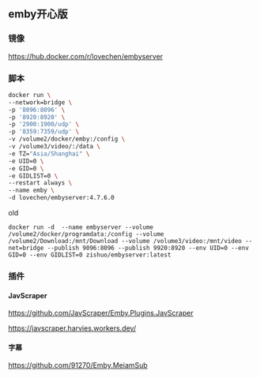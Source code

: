 
## emby开心版

### 镜像
https://hub.docker.com/r/lovechen/embyserver

### 脚本

```bash
docker run \
--network=bridge \
-p '8096:8096' \
-p '8920:8920' \
-p '2900:1900/udp' \
-p '8359:7359/udp' \
-v /volume2/docker/emby:/config \
-v /volume3/video/:/data \
-e TZ="Asia/Shanghai" \
-e UID=0 \
-e GID=0 \
-e GIDLIST=0 \
--restart always \
--name emby \
-d lovechen/embyserver:4.7.6.0
```

old
```
docker run -d  --name embyserver --volume /volume2/docker/programdata:/config --volume /volume2/Download:/mnt/Download --volume /volume3/video:/mnt/video --net=bridge --publish 9096:8096 --publish 9920:8920 --env UID=0 --env GID=0 --env GIDLIST=0 zishuo/embyserver:latest
```

### 插件


#### JavScraper
https://github.com/JavScraper/Emby.Plugins.JavScraper

https://javscraper.harvies.workers.dev/

#### 字幕
https://github.com/91270/Emby.MeiamSub
